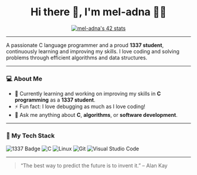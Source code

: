 <h1 align="center">Hi there 👋, I'm mel-adna 👨‍💻</h1>

<p align="center">
<a href="https://github.com/oakoudad/badge42"><img src="https://badge.mediaplus.ma/greenbinary/mel-adna" alt="mel-adna's 42 stats" /></a>
</p>

---

A passionate C language programmer and a proud **1337 student**, continuously learning and improving my skills. I love coding and solving problems through efficient algorithms and data structures.

---

### 💻 About Me

- 🌱 Currently learning and working on improving my skills in **C programming** as a **1337 student**.
- ⚡ Fun fact: I love debugging as much as I love coding!
- 💬 Ask me anything about **C**, **algorithms**, or **software development**.

---

### 🔧 My Tech Stack

![1337 Badge](https://img.shields.io/badge/1337%20School-000000?&logo=graduation-cap&logoColor=white)
![C](https://img.shields.io/badge/-C-000000?&logo=c&logoColor=white)
![Linux](https://img.shields.io/badge/-Linux-000000?&logo=linux&logoColor=white)
![Git](https://img.shields.io/badge/-Git-000000?&logo=git&logoColor=white)
![Visual Studio Code](https://img.shields.io/badge/-VS%20Code-000000?&logo=visualstudiocode&logoColor=white)

---

> “The best way to predict the future is to invent it.” – Alan Kay

